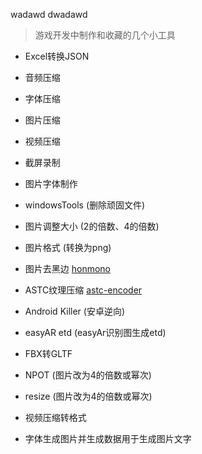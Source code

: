 wadawd dwadawd

>游戏开发中制作和收藏的几个小工具

- Excel转换JSON

- 音频压缩     

- 字体压缩

- 图片压缩

- 视频压缩

- 截屏录制  

- 图片字体制作

- windowsTools  (删除顽固文件)

- 图片调整大小   (2的倍数、4的倍数)  

- 图片格式       (转换为png) 

- 图片去黑边     [honmono]('https://forum.cocos.org/t/topic/124355')

- ASTC纹理压缩   [astc-encoder]('https://github.com/ARM-software/astc-encoder')  

- Android Killer (安卓逆向)

- easyAR etd    (easyAr识别图生成etd)

- FBX转GLTF

- NPOT          (图片改为4的倍数或幂次)

- resize        (图片改为4的倍数或幂次)

- 视频压缩转格式

- 字体生成图片并生成数据用于生成图片文字 